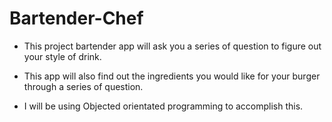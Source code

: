 # Bartender-Chef

* This project bartender app will ask you a series of question to figure out your style of drink.

* This app will also find out the ingredients you would like for your burger through a series of question.

* I will be using Objected orientated programming to accomplish this.
